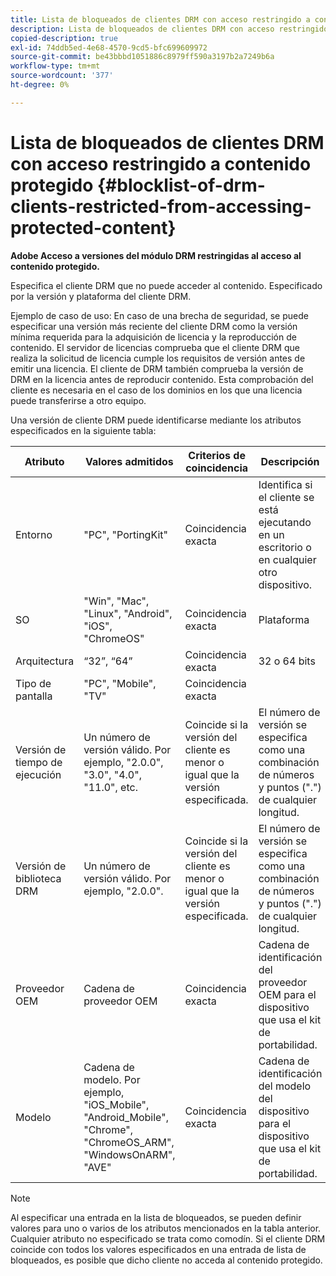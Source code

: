 ```yaml
---
title: Lista de bloqueados de clientes DRM con acceso restringido a contenido protegido
description: Lista de bloqueados de clientes DRM con acceso restringido a contenido protegido
copied-description: true
exl-id: 74ddb5ed-4e68-4570-9cd5-bfc699609972
source-git-commit: be43bbbd1051886c8979ff590a3197b2a7249b6a
workflow-type: tm+mt
source-wordcount: '377'
ht-degree: 0%

---
```


# Lista de bloqueados de clientes DRM con acceso restringido a contenido protegido {#blocklist-of-drm-clients-restricted-from-accessing-protected-content}

**Adobe Acceso a versiones del módulo DRM restringidas al acceso al contenido protegido.**

Especifica el cliente DRM que no puede acceder al contenido. Especificado por la versión y plataforma del cliente DRM.

Ejemplo de caso de uso: En caso de una brecha de seguridad, se puede especificar una versión más reciente del cliente DRM como la versión mínima requerida para la adquisición de licencia y la reproducción de contenido. El servidor de licencias comprueba que el cliente DRM que realiza la solicitud de licencia cumple los requisitos de versión antes de emitir una licencia. El cliente de DRM también comprueba la versión de DRM en la licencia antes de reproducir contenido. Esta comprobación del cliente es necesaria en el caso de los dominios en los que una licencia puede transferirse a otro equipo.

Una versión de cliente DRM puede identificarse mediante los atributos especificados en la siguiente tabla:

| **Atributo** | **Valores admitidos** | **Criterios de coincidencia** | **Descripción** |
|---|---|---|---|
| Entorno | &quot;PC&quot;, &quot;PortingKit&quot; | Coincidencia exacta | Identifica si el cliente se está ejecutando en un escritorio o en cualquier otro dispositivo. |
| SO | &quot;Win&quot;, &quot;Mac&quot;, &quot;Linux&quot;, &quot;Android&quot;, &quot;iOS&quot;, &quot;ChromeOS&quot; | Coincidencia exacta | Plataforma |
| Arquitectura | “32”, “64” | Coincidencia exacta | 32 o 64 bits |
| Tipo de pantalla | &quot;PC&quot;, &quot;Mobile&quot;, &quot;TV&quot; | Coincidencia exacta |  |
| Versión de tiempo de ejecución | Un número de versión válido. Por ejemplo, &quot;2.0.0&quot;, &quot;3.0&quot;, &quot;4.0&quot;, &quot;11.0&quot;, etc. | Coincide si la versión del cliente es menor o igual que la versión especificada. | El número de versión se especifica como una combinación de números y puntos (&quot;.&quot;) de cualquier longitud. |
| Versión de biblioteca DRM | Un número de versión válido. Por ejemplo, &quot;2.0.0&quot;. | Coincide si la versión del cliente es menor o igual que la versión especificada. | El número de versión se especifica como una combinación de números y puntos (&quot;.&quot;) de cualquier longitud. |
| Proveedor OEM | Cadena de proveedor OEM | Coincidencia exacta | Cadena de identificación del proveedor OEM para el dispositivo que usa el kit de portabilidad. |
| Modelo | Cadena de modelo. Por ejemplo, &quot;iOS_Mobile&quot;, &quot;Android_Mobile&quot;, &quot;Chrome&quot;, &quot;ChromeOS_ARM&quot;, &quot;WindowsOnARM&quot;, &quot;AVE&quot; | Coincidencia exacta | Cadena de identificación del modelo del dispositivo para el dispositivo que usa el kit de portabilidad. |

>[!NOTE]
>
>Al especificar una entrada en la lista de bloqueados, se pueden definir valores para uno o varios de los atributos mencionados en la tabla anterior. Cualquier atributo no especificado se trata como comodín. Si el cliente DRM coincide con todos los valores especificados en una entrada de lista de bloqueados, es posible que dicho cliente no acceda al contenido protegido.
